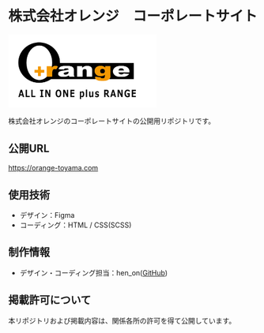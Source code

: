 # 株式会社オレンジ　コーポレートサイト
<img src="docs/img/logo.png" alt="ロゴ" width="300px">

株式会社オレンジのコーポレートサイトの公開用リポジトリです。

## 公開URL
https://orange-toyama.com

## 使用技術
- デザイン：Figma
- コーディング：HTML / CSS(SCSS)

## 制作情報
- デザイン・コーディング担当：hen_on([GitHub](https://github.com/henon3537))

## 掲載許可について
本リポジトリおよび掲載内容は、関係各所の許可を得て公開しています。
